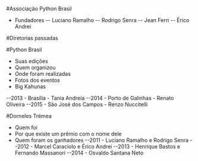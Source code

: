 #Associação Python Brasil
- Fundadores
-- Luciano Ramalho
-- Rodrigo Senra
-- Jean Ferri
-- Érico Andrei

#Diretorias passadas

#Python Brasil
- Suas edições
- Quem organizou
- Onde foram realizadas
- Fotos dos eventos
- Big Kahunas

--2013 - Brasília - Tania Andreia
--2014 - Porto de Galinhas - Renato Oliveira
--2015 - São José dos Campos - Renzo Nuccitelli

#Dorneles Trémea
- Quem foi
- Por que existe um prêmio com o nome dele
- Quem foram os ganhadores
--2011 - Luciano Ramalho e Rodrigo Senra
--2012 - Marcel Caraciolo e Érico Andrei
--2013 - Henrique Bastos e Fernando Massanori
--2014 - Osvaldo Santana Neto
